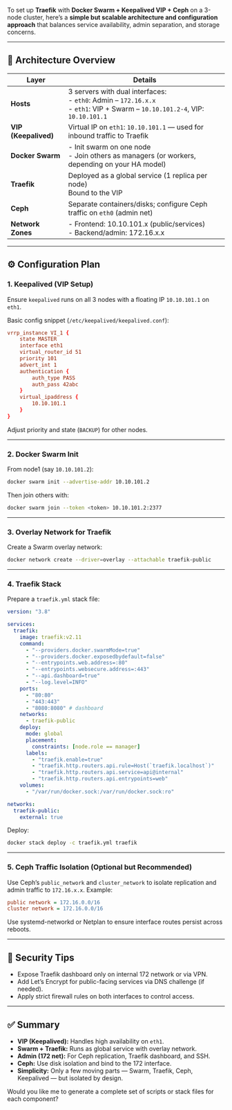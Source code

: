 To set up **Traefik** with **Docker Swarm + Keepalived VIP + Ceph** on a 3-node cluster, here’s a **simple but scalable architecture and configuration approach** that balances service availability, admin separation, and storage concerns.

---

## 🧱 **Architecture Overview**

| Layer                | Details                                                                                                                          |
| -------------------- | -------------------------------------------------------------------------------------------------------------------------------- |
| **Hosts**            | 3 servers with dual interfaces:<br>- `eth0`: Admin – `172.16.x.x`<br>- `eth1`: VIP + Swarm – `10.10.101.2-4`, VIP: `10.10.101.1` |
| **VIP (Keepalived)** | Virtual IP on `eth1`: `10.10.101.1` — used for inbound traffic to Traefik                                                        |
| **Docker Swarm**     | - Init swarm on one node<br>- Join others as managers (or workers, depending on your HA model)                                   |
| **Traefik**          | Deployed as a global service (1 replica per node)<br>Bound to the VIP                                                            |
| **Ceph**             | Separate containers/disks; configure Ceph traffic on `eth0` (admin net)                                                          |
| **Network Zones**    | - Frontend: 10.10.101.x (public/services)<br>- Backend/admin: 172.16.x.x                                                         |

---

## ⚙️ **Configuration Plan**

### 1. **Keepalived (VIP Setup)**

Ensure `keepalived` runs on all 3 nodes with a floating IP `10.10.101.1` on `eth1`.

Basic config snippet (`/etc/keepalived/keepalived.conf`):

```conf
vrrp_instance VI_1 {
    state MASTER
    interface eth1
    virtual_router_id 51
    priority 101
    advert_int 1
    authentication {
        auth_type PASS
        auth_pass 42abc
    }
    virtual_ipaddress {
        10.10.101.1
    }
}
```

Adjust priority and state (`BACKUP`) for other nodes.

---

### 2. **Docker Swarm Init**

From node1 (say `10.10.101.2`):

```bash
docker swarm init --advertise-addr 10.10.101.2
```

Then join others with:

```bash
docker swarm join --token <token> 10.10.101.2:2377
```

---

### 3. **Overlay Network for Traefik**

Create a Swarm overlay network:

```bash
docker network create --driver=overlay --attachable traefik-public
```

---

### 4. **Traefik Stack**

Prepare a `traefik.yml` stack file:

```yaml
version: "3.8"

services:
  traefik:
    image: traefik:v2.11
    command:
      - "--providers.docker.swarmMode=true"
      - "--providers.docker.exposedbydefault=false"
      - "--entrypoints.web.address=:80"
      - "--entrypoints.websecure.address=:443"
      - "--api.dashboard=true"
      - "--log.level=INFO"
    ports:
      - "80:80"
      - "443:443"
      - "8080:8080" # dashboard
    networks:
      - traefik-public
    deploy:
      mode: global
      placement:
        constraints: [node.role == manager]
      labels:
        - "traefik.enable=true"
        - "traefik.http.routers.api.rule=Host(`traefik.localhost`)"
        - "traefik.http.routers.api.service=api@internal"
        - "traefik.http.routers.api.entrypoints=web"
    volumes:
      - "/var/run/docker.sock:/var/run/docker.sock:ro"

networks:
  traefik-public:
    external: true
```

Deploy:

```bash
docker stack deploy -c traefik.yml traefik
```

---

### 5. **Ceph Traffic Isolation (Optional but Recommended)**

Use Ceph’s `public_network` and `cluster_network` to isolate replication and admin traffic to `172.16.x.x`. Example:

```ini
public network = 172.16.0.0/16
cluster network = 172.16.0.0/16
```

Use systemd-networkd or Netplan to ensure interface routes persist across reboots.

---

## 🔐 **Security Tips**

* Expose Traefik dashboard only on internal 172 network or via VPN.
* Add Let’s Encrypt for public-facing services via DNS challenge (if needed).
* Apply strict firewall rules on both interfaces to control access.

---

## ✅ Summary

* **VIP (Keepalived):** Handles high availability on `eth1`.
* **Swarm + Traefik:** Runs as global service with overlay network.
* **Admin (172 net):** For Ceph replication, Traefik dashboard, and SSH.
* **Ceph:** Use disk isolation and bind to the 172 interface.
* **Simplicity:** Only a few moving parts — Swarm, Traefik, Ceph, Keepalived — but isolated by design.

Would you like me to generate a complete set of scripts or stack files for each component?
